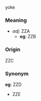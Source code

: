 yoke
### Meaning
+ _adj_: ZZA
    + __eg__: ZZB

### Origin

ZZC

### Synonym

__eg__: ZZD

+ ZZE


